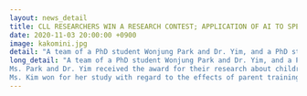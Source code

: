 ```yaml
---
layout: news_detail
title: CLL RESEARCHERS WIN A RESEARCH CONTEST; APPLICATION OF AI TO SPEECH-LANGUAGE PATHOLOGY WITH KAKAO MINI (카카오미니와 함께하는 언어재활 적용 연구 공모전)
date: 2020-11-03 20:00:00 +0900
image: kakomini.jpg
detail: "A team of a PhD student Wonjung Park and Dr. Yim, and a PhD student Shinyoung Kim have won the excellent prize and the encouragement prize respectively at the research contest 'Application of AI to Speech-Language Pathology with KAKAO mini,' hosted by Korean Speech-Language & Hearing Association (KSHA) and supported by KAKAO Corp."
long_detail: "A team of a PhD student Wonjung Park and Dr. Yim, and a PhD student Shinyoung Kim have won the excellent prize and the encouragement prize respectively at the research contest 'Application of AI to Speech-Language Pathology with KAKAO mini,' hosted by Korean Speech-Language & Hearing Association (KSHA) and supported by KAKAO Corp. 
Ms. Park and Dr. Yim received the award for their research about children’s utterance and story comprehension when using a communication maintenance strategy in the context of conversation and book reading interaction with an AI speaker, titled 'Effects of using a communication maintenance strategy in the context of AI speaker and preschoolers’ conversation and book reading interaction: comparison of group differences on the levels of expressive language development.'
Ms. Kim won for her study with regard to the effects of parent training using an AI speaker on narrative skills and story comprehension of children with normal hearing whose parents have hearing loss. The title of the study is 'The effects of parent training about narrative interaction for parents with hearing loss who have children with normal hearing: a case study using AI speakers.'"
---
```


